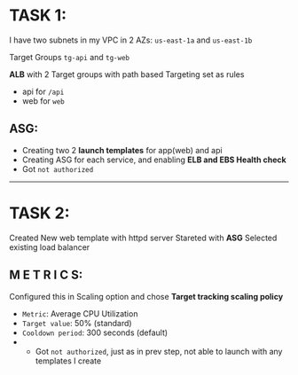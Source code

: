 # TASK 1:

I have two subnets in my VPC in 2 AZs: `us-east-1a` and `us-east-1b`

Target Groups `tg-api` and `tg-web`

**ALB** with 2 Target groups with path based Targeting set as rules
  - api for `/api`
  - web for `web`

## ASG:
  - Creating two 2 **launch templates** for app(web) and api
  - Creating ASG for each service, and enabling **ELB and EBS Health check** 
  - Got `not authorized` 
<hr/>


# TASK 2:

Created New web template with httpd server
Stareted with **ASG**
Selected existing load balancer

## M E T R I C S:

Configured this in Scaling option and chose **Target tracking scaling policy**
  - `Metric`: Average CPU Utilization
  - `Target value`: 50% (standard)
  - `Cooldown period`: 300 seconds (default)
  - - Got `not authorized`, just as in prev step, not able to launch with any templates I create
